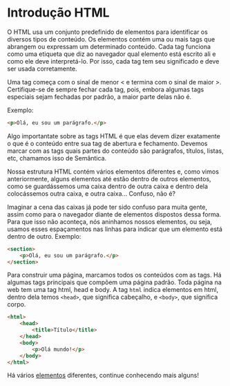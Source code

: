 # Introdução HTML

O HTML usa um conjunto predefinido de elementos para identificar os diversos tipos de conteúdo. Os elementos contém uma ou mais tags que abrangem ou expressam um determinado conteúdo. Cada tag funciona como uma etiqueta que diz ao navegador qual elemento está escrito ali e como ele deve interpretá-lo. Por isso, cada tag tem seu significado e deve ser usada corretamente.

Uma tag começa com o sinal de menor < e termina com o sinal de maior >. Certifique-se de sempre fechar cada tag, pois, embora algumas tags especiais sejam fechadas por padrão, a maior parte delas não é.

Exemplo:

```html
<p>Olá, eu sou um parágrafo.</p>
```

Algo importantate sobre as tags HTML é que elas devem dizer exatamente o que é o conteúdo entre sua tag de abertura e fechamento. Devemos marcar com as tags quais partes do conteúdo são parágrafos, títulos, listas, etc, chamamos isso de Semântica.

Nossa estrutura HTML contém vários elementos diferentes e, como vimos anteriormente, alguns elementos até estão dentro de outros elementos, como se guardássemos uma caixa dentro de outra caixa e dentro dela colocássemos outra caixa, e outra caixa... Confuso, não é?

Imaginar a cena das caixas já pode ter sido confuso para muita gente, assim como para o navegador diante de elementos dispostos dessa forma. Para que isso não aconteça, nós aninhamos nossos elementos, ou seja, usamos esses espaçamentos nas linhas para indicar que um elemento está dentro de outro. Exemplo:
```html
<section>
	<p>Olá, eu sou um parágrafo.</p> 
</section>
```

Para construir uma página, marcamos todos os conteúdos com as tags. Há algumas tags principais que compõem uma página padrão. Toda página na web tem uma tag html, head e body. A tag `html` indica elementos em html, dentro dela temos `<head>`, que significa cabeçalho, e `<body>`, que significa corpo.

```html
<html>
	<head>
		<title>Título</title>
	</head>
	<body>
		<p>Olá mundo!</p>
	</body>
</html>
```

Há vários [elementos](https://developer.mozilla.org/pt-BR/docs/Aprender) diferentes, continue conhecendo mais alguns!
